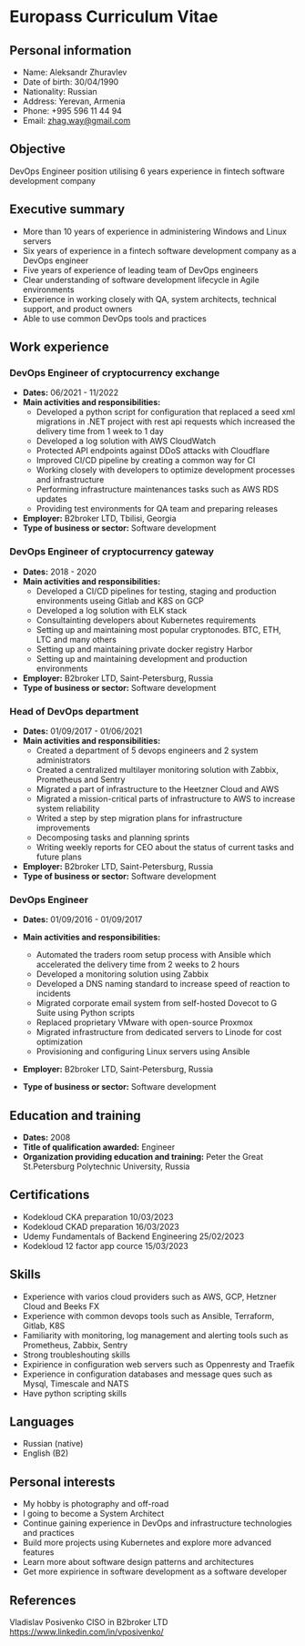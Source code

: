# Europass Curriculum Vitae

## Personal information

- Name: Aleksandr Zhuravlev
- Date of birth: 30/04/1990
- Nationality: Russian
- Address: Yerevan, Armenia
- Phone: +995 596 11 44 94
- Email: zhag.way@gmail.com


## Objective

DevOps Engineer position utilising 6 years experience in fintech software development company


## Executive summary

- More than 10 years of experience in administering Windows and Linux servers
- Six years of experience in a fintech software development company as a DevOps engineer
- Five years of experience of leading team of DevOps engineers
- Clear understanding of software development lifecycle in Agile environments
- Experience in working closely with QA, system architects, technical support, and product owners
- Able to use common DevOps tools and practices


## Work experience
### DevOps Engineer of cryptocurrency exchange
- **Dates:** 06/2021 - 11/2022
- **Main activities and responsibilities:**
   - Developed a python script for configuration that replaced a seed xml migrations in .NET project with rest api requests which increased the delivery time from 1 week to 1 day
   - Developed a log solution with AWS CloudWatch
   - Protected API endpoints against DDoS attacks with Cloudflare
   - Improved CI/CD pipeline by creating a common way for CI 
   - Working closely with developers to optimize development processes and infrastructure
   - Performing infrastructure maintenances tasks such as AWS RDS updates
   - Providing test environments for QA team and preparing releases
- **Employer:** B2broker LTD, Tbilisi, Georgia
- **Type of business or sector:** Software development

### DevOps Engineer of cryptocurrency gateway
- **Dates:** 2018 - 2020
- **Main activities and responsibilities:**
   - Developed a CI/CD pipelines for testing, staging and production environments useing Gitlab and K8S on GCP
   - Developed a log solution with ELK stack
   - Consultainting developers about Kubernetes requirements 
   - Setting up and maintaining most popular cryptonodes. BTC, ETH, LTC and many others 
   - Setting up and maintaining private docker registry Harbor
   - Setting up and maintaining development and production environments
- **Employer:** B2broker LTD, Saint-Petersburg, Russia
- **Type of business or sector:** Software development

### Head of DevOps department
- **Dates:** 01/09/2017 - 01/06/2021
- **Main activities and responsibilities:**
   - Created a department of 5 devops engineers and 2 system administrators
   - Created a centralized multilayer monitoring solution with Zabbix, Prometheus and Sentry
   - Migrated a part of infrastructure to the Heetzner Cloud and AWS
   - Migrated a mission-critical parts of infrastructure to AWS to increase system reliability
   - Writed a step by step migration plans for infrastructure improvements
   - Decomposing tasks and planning sprints
   - Writing weekly reports for CEO about the status of current tasks and future plans
- **Employer:** B2broker LTD, Saint-Petersburg, Russia
- **Type of business or sector:** Software development

### DevOps Engineer
- **Dates:** 01/09/2016 - 01/09/2017
- **Main activities and responsibilities:**
   - Automated the traders room setup process with Ansible which accelerated the delivery time from 2 weeks to 2 hours
   - Developed a monitoring solution using Zabbix
   - Developed a DNS naming standard to increase speed of reaction to incidents
   - Migrated corporate email system from self-hosted Dovecot to G Suite using Python scripts
   - Replaced proprietary VMware with open-source Proxmox
   - Migrated infrastructure from dedicated servers to Linode for cost optimization
   - Provisioning and configuring Linux servers using Ansible

- **Employer:** B2broker LTD, Saint-Petersburg, Russia
- **Type of business or sector:** Software development


## Education and training

- **Dates:** 2008
- **Title of qualification awarded:** Engineer
- **Organization providing education and training:** Peter the Great St.Petersburg Polytechnic University, Russia


## Certifications

- Kodekloud CKA preparation 10/03/2023
- Kodekloud CKAD preparation 16/03/2023
- Udemy Fundamentals of Backend Engineering 25/02/2023
- Kodekloud 12 factor app cource 15/03/2023


## Skills

- Experience with varios cloud providers such as AWS, GCP, Hetzner Cloud and Beeks FX
- Experience with common devops tools such as Ansible, Terraform, Gitlab, K8S
- Familiarity with monitoring, log management and alerting tools such as Prometheus, Zabbix, Sentry  
- Strong troubleshouting skills
- Expirience in configuration web servers such as Oppenresty and Traefik 
- Experience in configuration databases and message ques such as Mysql, Timescale and NATS
- Have python scripting skills 


## Languages

- Russian (native)
- English (B2)


## Personal interests

- My hobby is photography and off-road
- I going to become a System Architect 
- Continue gaining experience in DevOps and infrastructure technologies and practices
- Build more projects using Kubernetes and explore more advanced features
- Learn more about software design patterns and architectures
- Get more expirience in software development as a software developer


## References

Vladislav Posivenko
CISO in B2broker LTD
https://www.linkedin.com/in/vposivenko/